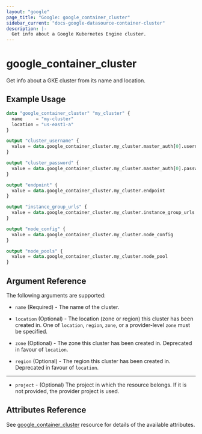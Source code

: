 ```yaml
---
layout: "google"
page_title: "Google: google_container_cluster"
sidebar_current: "docs-google-datasource-container-cluster"
description: |-
  Get info about a Google Kubernetes Engine cluster.
---
```


# google\_container\_cluster

Get info about a GKE cluster from its name and location.

## Example Usage

```tf
data "google_container_cluster" "my_cluster" {
  name     = "my-cluster"
  location = "us-east1-a"
}

output "cluster_username" {
  value = data.google_container_cluster.my_cluster.master_auth[0].username
}

output "cluster_password" {
  value = data.google_container_cluster.my_cluster.master_auth[0].password
}

output "endpoint" {
  value = data.google_container_cluster.my_cluster.endpoint
}

output "instance_group_urls" {
  value = data.google_container_cluster.my_cluster.instance_group_urls
}

output "node_config" {
  value = data.google_container_cluster.my_cluster.node_config
}

output "node_pools" {
  value = data.google_container_cluster.my_cluster.node_pool
}
```

## Argument Reference

The following arguments are supported:

* `name` (Required) - The name of the cluster.

* `location` (Optional) - The location (zone or region) this cluster has been
created in. One of `location`, `region`, `zone`, or a provider-level `zone` must
be specified.

* `zone` (Optional) - The zone this cluster has been created in. Deprecated in
favour of `location`.

* `region` (Optional) - The region this cluster has been created in. Deprecated
in favour of `location`.

- - -

* `project` - (Optional) The project in which the resource belongs. If it
    is not provided, the provider project is used.

## Attributes Reference

See [google_container_cluster](https://www.terraform.io/docs/providers/google/r/container_cluster.html) resource for details of the available attributes.
